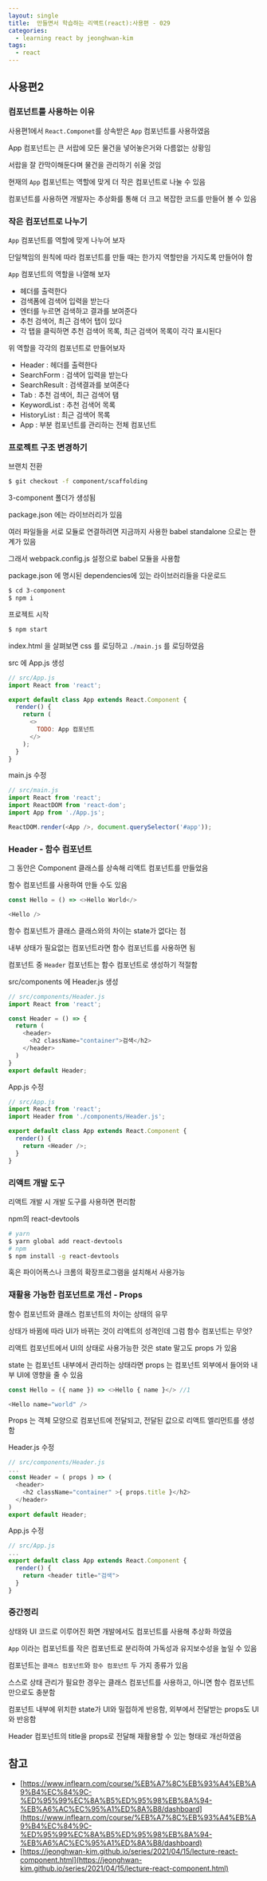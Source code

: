 ```yaml
---
layout: single
title:  만들면서 학습하는 리액트(react):사용편 - 029
categories: 
  - learning react by jeonghwan-kim
tags: 
  - react
---
```


## 사용편2

### 컴포넌트를 사용하는 이유

사용편1에서 `React.Componet`를 상속받은 `App` 컴포넌트를 사용하였음

App 컴포넌트는 큰 서랍에 모든 물건을 넣어놓은거와 다름없는 상황임

서랍을 잘 칸막이해둔다며 물건을 관리하기 쉬울 것임

현재의 `App` 컴포넌트는 역할에 맞게 더 작은 컴포넌트로 나눌 수 있음

컴포넌트를 사용하면 개발자는 추상화를 통해 더 크고 복잡한 코드를 만들어 볼 수 있음

### 작은 컴포넌트로 나누기

`App` 컴포넌트를 역할에 맞게 나누어 보자

단일책임의 원칙에 따라 컴포넌트를 만들 때는 한가지 역할만을 가지도록 만들어야 함

`App` 컴포넌트의 역할을 나열해 보자

- 헤더를 출력한다
- 검색폼에 검색어 입력을 받는다
- 엔터를 누르면 검색하고 결과를 보여준다
- 추천 검색어, 최근 검색어 탭이 있다
- 각 탭을 클릭하면 추천 검색어 목록, 최근 검색어 목록이 각각 표시된다

위 역할을 각각의 컴포넌트로 만들어보자

- Header : 헤더를 출력한다
- SearchForm : 검색어 입력을 받는다
- SearchResult : 검색결과를 보여준다
- Tab : 추천 검색어, 최근 검색어 탬
- KeywordList : 추천 검색어 목록
- HistoryList : 최근 검색어 목록
- App : 부분 컴포넌트를 관리하는 전체 컴포넌트


### 프로젝트 구조 변경하기

브랜치 전환

```bash
$ git checkout -f component/scaffolding
```

3-component 폴더가 생성됨

package.json 에는 라이브러리가 있음

여러 파일들을 서로 모듈로 연결하려면 지금까지 사용한 babel standalone 으로는 한계가 있음

그래서 webpack.config.js 설정으로 babel 모듈을 사용함

package.json 에 명시된 dependencies에 있는 라이브러리들을 다운로드

```bash
$ cd 3-component
$ npm i
```

프로젝트 시작

```bash
$ npm start
```

index.html 을 살펴보면 css 를 로딩하고 `./main.js` 를 로딩하였음

src 에 App.js 생성

```javascript
// src/App.js
import React from 'react';

export default class App extends React.Component {
  render() {
    return (
      <>
        TODO: App 컴포넌트
      </>
    );
  }
}
```

main.js 수정

```javascript
// src/main.js
import React from 'react';
import ReactDOM from 'react-dom';
import App from './App.js';

ReactDOM.render(<App />, document.querySelector('#app'));
```

### Header - 함수 컴포넌트

그 동안은 Component 클래스를 상속해 리액트 컴포넌트를 만들었음

함수 컴포넌트를 사용하여 만들 수도 있음

```javascript
const Hello = () => <>Hello World</>

<Hello />
```

함수 컴포넌트가 클래스 클래스와의 차이는 state가 없다는 점

내부 상태가 필요없는 컴포넌트라면 함수 컴포넌트를 사용하면 됨

컴포넌트 중 `Header` 컴포넌트는 함수 컴포넌트로 생성하기 적절함

src/components 에 Header.js 생성

```javascript
// src/components/Header.js
import React from 'react';

const Header = () => {
  return (
    <header>
      <h2 className="container">검색</h2>
    </header>
  )
}
export default Header;
```

App.js 수정

``` javascript
// src/App.js
import React from 'react';
import Header from './components/Header.js';

export default class App extends React.Component {
  render() {
    return <Header />;
  }
}
```

### 리액트 개발 도구

리액트 개발 시 개발 도구를 사용하면 편리함

npm의 react-devtools

```bash
# yarn
$ yarn global add react-devtools 
# npm
$ npm install -g react-devtools
```

혹은 파이어폭스나 크롬의 확장프로그램을 설치해서 사용가능

### 재활용 가능한 컴포넌트로 개선 - Props

함수 컴포넌트와 클래스 컴포넌트의 차이는 상태의 유무

상태가 바뀜에 따라 UI가 바뀌는 것이 리액트의 성격인데 그럼 함수 컴포넌트는 무엇?

리액트 컴포넌트에서 UI의 상태로 사용가능한 것은 state 말고도 props 가 있음

state 는 컴포넌트 내부에서 관리하는 상태라면 props 는 컴포넌트 외부에서 들어와 내부 UI에 영향을 줄 수 있음

```javascript
const Hello = ({ name }) => <>Hello { name }</> //1

<Hello name="world" />
```

Props 는 객체 모양으로 컴포넌트에 전달되고, 전달된 값으로 리액트 엘리먼트를 생성함

Header.js 수정

```javascript
// src/components/Header.js
...
const Header = ( props ) => (
  <header>
    <h2 className="container" >{ props.title }</h2>
  </header>
)
export default Header;
```

App.js 수정

```javascript
// src/App.js
...
export default class App extends React.Component {
  render() {
    return <header title="검색">
  }
}
```

### 중간정리

상태와 UI 코드로 이루어진 화면 개발에서도 컴포넌트를 사용해 추상화 하였음

`App` 이라는 컴포넌트를 작은 컴포넌트로 분리하여 가독성과 유지보수성을 높일 수 있음

컴포넌트는 `클래스 컴포넌트`와 `함수 컴포넌트` 두 가지 종류가 있음

스스로 상태 관리가 필요한 경우는 클래스 컴포넌트를 사용하고, 아니면 함수 컴포넌트만으로도 충분함

컴포넌트 내부에 위치한 state가 UI와 밀접하게 반응함, 외부에서 전달받는 props도 UI와 반응함

Header 컴포넌트의 title을 props로 전달해 재활용할 수 있는 형태로 개선하였음

## 참고
- [https://www.inflearn.com/course/%EB%A7%8C%EB%93%A4%EB%A9%B4%EC%84%9C-%ED%95%99%EC%8A%B5%ED%95%98%EB%8A%94-%EB%A6%AC%EC%95%A1%ED%8A%B8/dashboard](https://www.inflearn.com/course/%EB%A7%8C%EB%93%A4%EB%A9%B4%EC%84%9C-%ED%95%99%EC%8A%B5%ED%95%98%EB%8A%94-%EB%A6%AC%EC%95%A1%ED%8A%B8/dashboard)
- [https://jeonghwan-kim.github.io/series/2021/04/15/lecture-react-component.html](https://jeonghwan-kim.github.io/series/2021/04/15/lecture-react-component.html)